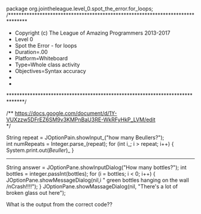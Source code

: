 package org.jointheleague.level_0.spot_the_error.for_loops;
/*******************************************************************************
 *    Copyright (c) The League of Amazing Programmers 2013-2017
 *    Level 0
 *    Spot the Error - for loops
 *    Duration=.00
 *    Platform=Whiteboard
 *    Type=Whole class activity
 *    Objectives=Syntax accuracy
 *    
 *    
 ******************************************************************************/

/** 
https://docs.google.com/document/d/1Y-VUXzzw5DFrEZ6SM9v3KMPnBaU3RE-WkRFyHkP_LVM/edit	
*/

String repeat = JOptionPain.showInput_("how many Beullers?");        
int numRepeats = Integer.parse_(repeat);
for (int i_; i > repeat; i++) {
System.print.out(_Beuller_)_
} 


--------------------


String answer = JOptionPane.showInputDialog("How many bottles?");
int bottles = integer.passInt(bottles);
for (i = bottles; i < 0; i++) {            
    JOptionPane.showMessageDialog(nil,i  " green bottles hanging on the wall  /nCrash!!!!");
}
JOptionPane.showMassageDialog(nil, "There's a lot of broken glass out here");


What is the output from the correct code??


 